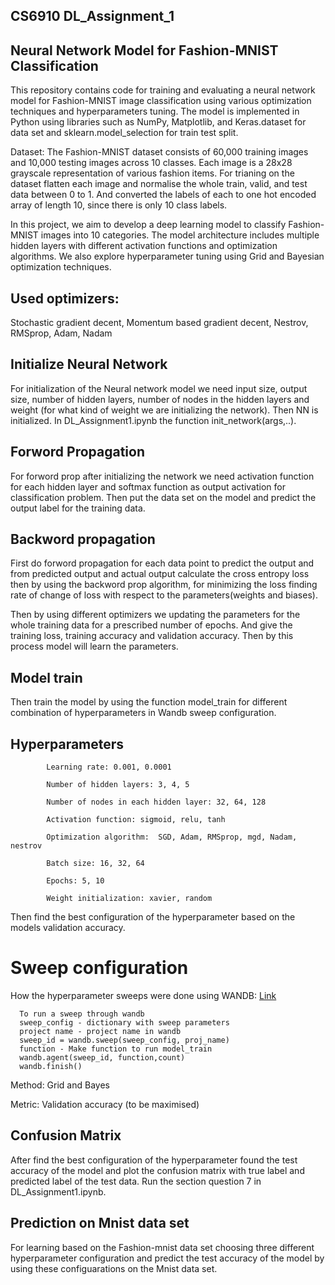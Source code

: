 ## CS6910 DL_Assignment_1

## Neural Network Model for Fashion-MNIST Classification

This repository contains code for training and evaluating a neural network model for Fashion-MNIST image classification using various optimization techniques and hyperparameters tuning. The model is implemented in Python using libraries such as             NumPy, Matplotlib, and Keras.dataset for data set and sklearn.model_selection for train test split.

Dataset: The Fashion-MNIST dataset consists of 60,000 training images and 10,000 testing images across 10 classes. Each image is a 28x28 grayscale representation of various fashion items. For trianing on the dataset flatten each image and normalise the whole train, valid, and test data between 0 to 1. And converted the labels of each to one hot encoded array of length 10, since there is only 10 class labels.

In this project, we aim to develop a deep learning model to classify Fashion-MNIST images into 10 categories. The model architecture includes multiple hidden layers with different activation functions and optimization algorithms. We also explore hyperparameter tuning using Grid and Bayesian optimization techniques.

## Used optimizers:

Stochastic gradient decent, Momentum based gradient decent, Nestrov, RMSprop, Adam, Nadam

## Initialize Neural Network

For initialization of the Neural network model we need input size, output size, number of hidden layers, number of nodes in the hidden layers and weight (for what kind of weight we are initializing the network). Then NN is initialized. In DL_Assignment1.ipynb the function init_network(args,..).

## Forword Propagation

For forword prop after  initializing the network we need activation function for each hidden layer and softmax function as output activation for classification problem. Then put the data set on the model and predict the output label for the training data.

## Backword propagation

First do forword propagation for each data point to predict the output and from predicted output and actual output calculate the cross entropy loss then by using the backword prop algorithm, for minimizing the loss finding rate of change of loss with respect to the parameters(weights and biases). 

Then by using different optimizers we updating the parameters for the whole training data for a prescribed number of epochs. And give the training loss, training accuracy and validation accuracy. Then by this process model will learn the parameters.

## Model train

Then train the model by using the function model_train for different combination of hyperparameters in Wandb sweep configuration.

## Hyperparameters

            Learning rate: 0.001, 0.0001

            Number of hidden layers: 3, 4, 5

            Number of nodes in each hidden layer: 32, 64, 128

            Activation function: sigmoid, relu, tanh

            Optimization algorithm:  SGD, Adam, RMSprop, mgd, Nadam, nestrov

            Batch size: 16, 32, 64

            Epochs: 5, 10

            Weight initialization: xavier, random

Then find the best configuration of the hyperparameter based on the models validation accuracy.

# Sweep configuration

 How the hyperparameter sweeps were done using WANDB: [Link](https://wandb.ai/wandb_fc/articles/reports/Introduction-to-Hyperparameter-Sweeps-A-Model-Battle-Royale-To-Find-The-Best-Model-In-3-Steps--Vmlldzo1NDQ2Nzk5)
      
      To run a sweep through wandb
      sweep_config - dictionary with sweep parameters
      project name - project name in wandb
      sweep_id = wandb.sweep(sweep_config, proj_name)
      function - Make function to run model_train
      wandb.agent(sweep_id, function,count)
      wandb.finish()
      
      

Method: Grid and Bayes


Metric: Validation accuracy (to be maximised)

## Confusion Matrix

After find the best configuration of the hyperparameter found the test accuracy of the model and plot the confusion matrix with true label and predicted label of the test data. Run the section question 7  in DL_Assignment1.ipynb.

## Prediction on Mnist data set

For learning based on the Fashion-mnist data set choosing three different hyperparameter configuration and predict the test accuracy of the model by using these configuarations on the Mnist data set.   













